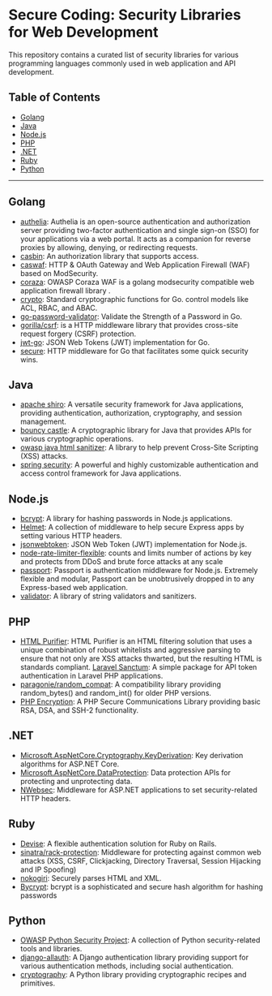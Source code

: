 # Secure Coding: Security Libraries for Web Development

This repository contains a curated list of security libraries for various programming languages commonly used in web application and API development.

## Table of Contents

- [Golang](#golang)
- [Java](#java)
- [Node.js](#nodejs)
- [PHP](#php)
- [.NET](#net)
- [Ruby](#ruby)
- [Python](#python)

---

## Golang

- [authelia](https://github.com/authelia/authelia): Authelia is an open-source authentication and authorization server providing two-factor authentication and single sign-on (SSO) for your applications via a web portal. It acts as a companion for reverse proxies by allowing, denying, or redirecting requests.
- [casbin](https://github.com/casbin/casbin): An authorization library that supports access.
- [caswaf](https://github.com/casbin/caswaf): HTTP & OAuth Gateway and Web Application Firewall (WAF) based on ModSecurity.
- [coraza](https://github.com/corazawaf/coraza): OWASP Coraza WAF is a golang modsecurity compatible web application firewall library .
- [crypto](https://pkg.go.dev/crypto): Standard cryptographic functions for Go.
control models like ACL, RBAC, and ABAC.
- [go-password-validator](https://github.com/wagslane/go-password-validator): Validate the Strength of a Password in Go.
- [gorilla/csrf](https://github.com/gorilla/csrf): is a HTTP middleware library that provides cross-site request forgery (CSRF) protection.
- [jwt-go](https://github.com/golang-jwt/jwt): JSON Web Tokens (JWT) implementation for Go.
- [secure](https://github.com/unrolled/secure): HTTP middleware for Go that facilitates some quick security wins. 

## Java

- [apache shiro](https://shiro.apache.org/): A versatile security framework for Java applications, providing authentication, authorization, cryptography, and session management.
- [bouncy castle](https://www.bouncycastle.org/): A cryptographic library for Java that provides APIs for various cryptographic operations.
- [owasp java html sanitizer](https://owasp.org/www-project-java-html-sanitizer/): A library to help prevent Cross-Site Scripting (XSS) attacks.
- [spring security](https://spring.io/projects/spring-security): A powerful and highly customizable authentication and access control framework for Java applications.



## Node.js

- [bcrypt](https://www.npmjs.com/package/bcrypt): A library for hashing passwords in Node.js applications.
- [Helmet](https://github.com/helmetjs/helmet): A collection of middleware to help secure Express apps by setting various HTTP headers.
- [jsonwebtoken](https://www.npmjs.com/package/jsonwebtoken): JSON Web Token (JWT) implementation for Node.js.
- [node-rate-limiter-flexible](https://github.com/animir/node-rate-limiter-flexible): counts and limits number of actions by key and protects from DDoS and brute force attacks at any scale
- [passport](https://github.com/jaredhanson/passport): Passport is authentication middleware for Node.js. Extremely flexible and modular, Passport can be unobtrusively dropped in to any Express-based web application. 
- [validator](https://github.com/validatorjs/validator.js): A library of string validators and sanitizers.

## PHP

- [HTML Purifier](https://github.com/ezyang/htmlpurifier): HTML Purifier is an HTML filtering solution that uses a unique combination of robust whitelists and aggressive parsing to ensure that not only are XSS attacks thwarted, but the resulting HTML is standards compliant.
[Laravel Sanctum](https://github.com/laravel/sanctum): A simple package for API token authentication in Laravel PHP applications.
- [paragonie/random_compat](https://github.com/paragonie/random_compat): A compatibility library providing random_bytes() and random_int() for older PHP versions.
- [PHP Encryption](https://github.com/defuse/php-encryption): A PHP Secure Communications Library providing basic RSA, DSA, and SSH-2 functionality.

## .NET

- [Microsoft.AspNetCore.Cryptography.KeyDerivation](https://www.nuget.org/packages/Microsoft.AspNetCore.Cryptography.KeyDerivation/): Key derivation algorithms for ASP.NET Core.
- [Microsoft.AspNetCore.DataProtection](https://www.nuget.org/packages/Microsoft.AspNetCore.DataProtection/): Data protection APIs for protecting and unprotecting data.
- [NWebsec](https://docs.nwebsec.com/en/latest/): Middleware for ASP.NET applications to set security-related HTTP headers.

## Ruby

- [Devise](https://github.com/heartcombo/devise): A flexible authentication solution for Ruby on Rails.
- [sinatra/rack-protection](https://github.com/sinatra/sinatra/tree/main/rack-protection#readme): Middleware for protecting against common web attacks (XSS, CSRF, Clickjacking, Directory Traversal, Session Hijacking and IP Spoofing)
- [nokogiri](https://github.com/sparklemotion/nokogiri): Securely parses HTML and XML.
- [Bycrypt](https://rubygems.org/gems/bcrypt): bcrypt is a sophisticated and secure hash algorithm for hashing passwords

## Python

- [OWASP Python Security Project](https://owasp.org/www-project-python-security/): A collection of Python security-related tools and libraries.
- [django-allauth](https://github.com/pennersr/django-allauth): A Django authentication library providing support for various authentication methods, including social authentication.
- [cryptography](https://cryptography.io/en/latest/): A Python library providing cryptographic recipes and primitives.
